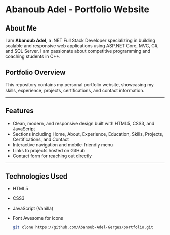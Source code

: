 # Abanoub Adel - Portfolio Website

## About Me

I am **Abanoub Adel**, a .NET Full Stack Developer specializing in building scalable and responsive web applications using ASP.NET Core, MVC, C#, and SQL Server. I am passionate about competitive programming and coaching students in C++.

## Portfolio Overview

This repository contains my personal portfolio website, showcasing my skills, experience, projects, certifications, and contact information.

---

## Features

- Clean, modern, and responsive design built with HTML5, CSS3, and JavaScript
- Sections including Home, About, Experience, Education, Skills, Projects, Certifications, and Contact
- Interactive navigation and mobile-friendly menu
- Links to projects hosted on GitHub
- Contact form for reaching out directly

---

## Technologies Used

- HTML5
- CSS3
- JavaScript (Vanilla)
- Font Awesome for icons

   ```bash
   git clone https://github.com/Abanoub-Adel-Gerges/portfolio.git
